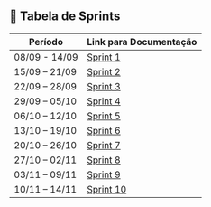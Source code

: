 ## <br>📅 Tabela de Sprints <a id="sprints"></a>
|    Período    | Link para Documentação | 
| ------------- | ---------------------- | 
| 08/09 - 14/09 | [Sprint 1](https://github.com/allyssanmarie/API-2025/issues/1)|
| 15/09 – 21/09 | [Sprint 2](https://github.com/allyssanmarie/API-2025/issues/2)| 
| 22/09 – 28/09 | [Sprint 3](https://github.com/allyssanmarie/API-2025/issues/3)|
| 29/09 – 05/10 | [Sprint 4](https://github.com/allyssanmarie/API-2025/issues/4)|
| 06/10 – 12/10 | [Sprint 5](https://github.com/allyssanmarie/API-2025/issues/5)|
| 13/10 – 19/10 | [Sprint 6](https://github.com/allyssanmarie/API-2025/issues/6)|
| 20/10 – 26/10 | [Sprint 7](https://github.com/allyssanmarie/API-2025/issues/7)|
| 27/10 – 02/11 | [Sprint 8](https://github.com/allyssanmarie/API-2025/issues/8)|
| 03/11 – 09/11 | [Sprint 9](https://github.com/allyssanmarie/API-2025/issues/9)|
| 10/11 – 14/11 | [Sprint 10](https://github.com/allyssanmarie/API-2025/issues/15)|
